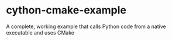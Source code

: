 # cython-cmake-example
A complete, working example that calls Python code from a native executable and uses CMake
